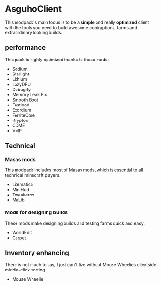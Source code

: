 # AsguhoClient
This modpack's main focus is to be a **simple** and really **optimized** client with the tools you need to build awesome contraptions, farms and extraordinary looking builds.
## performance
This pack is highly optimized thanks to these mods:
- Sodium
- Starlight
- Lithium
- LazyDFU
- Debugify
- Memory Leak Fix
- Smooth Boot
- Fastload
- Exordium
- FerriteCore
- Krypton
- CCME
- VMP
## Technical
### Masas mods
This modpack includes most of Masas mods, which is essential to all technical minecraft players.
- Litematica
- MiniHud
- Tweakeroo
- MaLib
### Mods for designing builds
These mods make designing builds and testing farms quick and easy.
- WorldEdit
- Carpet
## Inventory enhancing
There is not much to say, I just can't live without Mouse Wheelies clientside middle-click sorting.
- Mouse Wheelie

